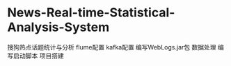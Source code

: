 # News-Real-time-Statistical-Analysis-System
搜狗热点话题统计与分析
flume配置
kafka配置
编写WebLogs.jar包
数据处理
编写启动脚本
项目搭建
